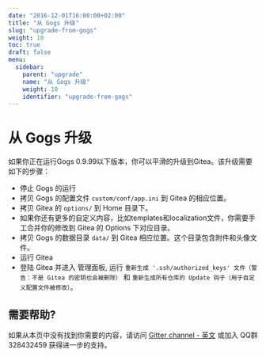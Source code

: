 ```yaml
---
date: "2016-12-01T16:00:00+02:00"
title: "从 Gogs 升级"
slug: "upgrade-from-gogs"
weight: 10
toc: true
draft: false
menu:
  sidebar:
    parent: "upgrade"
    name: "从 Gogs 升级"
    weight: 10
    identifier: "upgrade-from-gogs"
---
```


# 从 Gogs 升级

如果你正在运行Gogs 0.9.99以下版本，你可以平滑的升级到Gitea。该升级需要如下的步骤：

* 停止 Gogs 的运行
* 拷贝 Gogs 的配置文件 `custom/conf/app.ini` 到 Gitea 的相应位置。
* 拷贝 Gitea 的 `options/` 到 Home 目录下。
* 如果你还有更多的自定义内容，比如templates和localization文件，你需要手工合并你的修改到 Gitea 的 Options 下对应目录。
* 拷贝 Gogs 的数据目录 `data/` 到 Gitea 相应位置。这个目录包含附件和头像文件。
* 运行 Gitea
* 登陆 Gitea 并进入 管理面板, 运行 `重新生成 '.ssh/authorized_keys' 文件（警告：不是 Gitea 的密钥也会被删除）` 和 `重新生成所有仓库的 Update 钩子（用于自定义配置文件被修改）`。

## 需要帮助?

如果从本页中没有找到你需要的内容，请访问 [Gitter channel - 英文](https://gitter.im/go-gitea/gitea/) 或加入 QQ群 328432459 获得进一步的支持。
